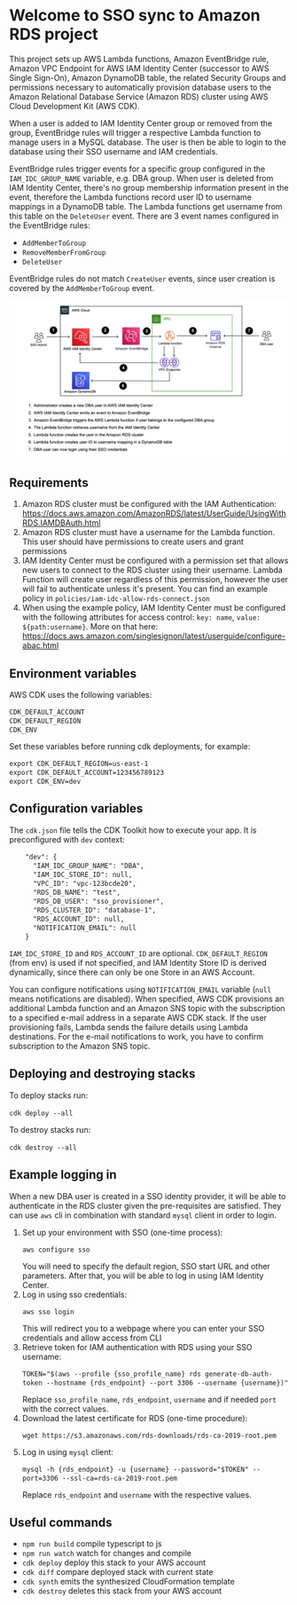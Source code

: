 # Welcome to SSO sync to Amazon RDS project

This project sets up AWS Lambda functions, Amazon EventBridge rule, Amazon VPC Endpoint for AWS IAM Identity Center (successor to AWS Single Sign-On), Amazon DynamoDB table, the related Security Groups and permissions necessary to automatically provision database users to the Amazon Relational Database Service (Amazon RDS) cluster using AWS Cloud Development Kit (AWS CDK).

When a user is added to IAM Identity Center group or removed from the group, EventBridge rules will trigger a respective Lambda function to manage users in a MySQL database. The user is then be able to login to the database using their SSO username and IAM credentials.

EventBridge rules trigger events for a specific group configured in the `IAM_IDC_GROUP_NAME` variable, e.g. DBA group. When user is deleted from IAM Identity Center, there's no group membership information present in the event, therefore the Lambda functions record user ID to username mappings in a DynamoDB table. The Lambda functions get username from this table on the `DeleteUser` event. There are 3 event names configured in the EventBridge rules:

* `AddMemberToGroup`
* `RemoveMemberFromGroup`
* `DeleteUser`

EventBridge rules do not match `CreateUser` events, since user creation is covered by the `AddMemberToGroup` event.

![Architecture diagram](architecture_diagram_v2.png)

## Requirements

1. Amazon RDS cluster must be configured with the IAM Authentication: https://docs.aws.amazon.com/AmazonRDS/latest/UserGuide/UsingWithRDS.IAMDBAuth.html
2. Amazon RDS cluster must have a username for the Lambda function. This user should have permissions to create users and grant permissions
3. IAM Identity Center must be configured with a permission set that allows new users to connect to the RDS cluster using their username. Lambda Function will create user regardless of this permission, however the user will fail to authenticate unless it's present. You can find an example policy in `policies/iam-idc-allow-rds-connect.json`
4. When using the example policy, IAM Identity Center must be configured with the following attributes for access control: `key: name`, `value: ${path:username}`. More on that here: https://docs.aws.amazon.com/singlesignon/latest/userguide/configure-abac.html

## Environment variables

AWS CDK uses the following variables:

```
CDK_DEFAULT_ACCOUNT
CDK_DEFAULT_REGION
CDK_ENV
```

Set these variables before running cdk deployments, for example:

```
export CDK_DEFAULT_REGION=us-east-1
export CDK_DEFAULT_ACCOUNT=123456789123
export CDK_ENV=dev
```

## Configuration variables

The `cdk.json` file tells the CDK Toolkit how to execute your app. It is preconfigured with `dev` context:

```
    "dev": {
      "IAM_IDC_GROUP_NAME": "DBA",
      "IAM_IDC_STORE_ID": null,
      "VPC_ID": "vpc-123bcde20",
      "RDS_DB_NAME": "test",
      "RDS_DB_USER": "sso_provisioner",
      "RDS_CLUSTER_ID": "database-1",
      "RDS_ACCOUNT_ID": null,
      "NOTIFICATION_EMAIL": null
    }
```

`IAM_IDC_STORE_ID` and `RDS_ACCOUNT_ID` are optional. `CDK_DEFAULT_REGION` (from env) is used if not specified, and IAM Identity Store ID is derived dynamically, since there can only be one Store in an AWS Account.

You can configure notifications using `NOTIFICATION_EMAIL` variable (`null` means notifications are disabled). When specified, AWS CDK provisions an additional Lambda function and an Amazon SNS topic with the subscription to a specified e-mail address in a separate AWS CDK stack. If the user provisioning fails, Lambda sends the failure details using Lambda destinations. For the e-mail notifications to work, you have to confirm subscription to the Amazon SNS topic.

## Deploying and destroying stacks

To deploy stacks run:

`cdk deploy --all`

To destroy stacks run:

`cdk destroy --all`

## Example logging in

When a new DBA user is created in a SSO identity provider, it will be able to authenticate in the RDS cluster given the pre-requisites are satisfied. They can use `aws` cli in combination with standard `mysql` client in order to login. 

1. Set up your environment with SSO (one-time process):
    ```
    aws configure sso
    ```
    You will need to specify the default region, SSO start URL and other parameters. After that, you will be able to log in using IAM Identity Center.
2. Log in using sso credentials:
    ```
    aws sso login
    ```
    This will redirect you to a webpage where you can enter your SSO credentials and allow access from CLI
3. Retrieve token for IAM authentication with RDS using your SSO username:
    ```
    TOKEN="$(aws --profile {sso_profile_name} rds generate-db-auth-token --hostname {rds_endpoint} --port 3306 --username {username})"
    ```
    Replace `sso_profile_name`, `rds_endpoint`, `username` and if needed `port` with the correct values.
4. Download the latest certificate for RDS (one-time procedure):
    ```
    wget https://s3.amazonaws.com/rds-downloads/rds-ca-2019-root.pem
    ```
5. Log in using `mysql` client:
    ```
    mysql -h {rds_endpoint} -u {username} --password="$TOKEN" --port=3306 --ssl-ca=rds-ca-2019-root.pem
    ```
    Replace `rds_endpoint` and `username` with the respective values.

## Useful commands

* `npm run build`   compile typescript to js
* `npm run watch`   watch for changes and compile
* `cdk deploy`      deploy this stack to your AWS account
* `cdk diff`        compare deployed stack with current state
* `cdk synth`       emits the synthesized CloudFormation template
* `cdk destroy`     deletes this stack from your AWS account
